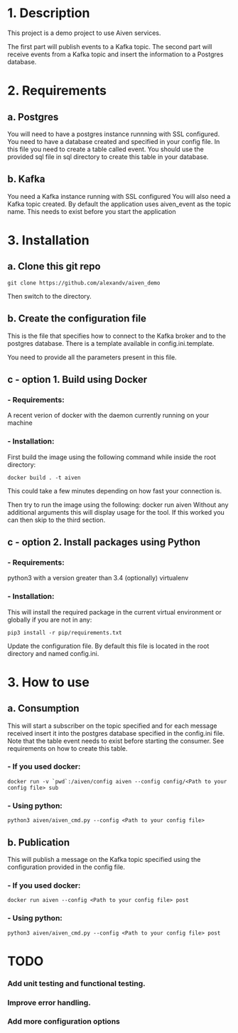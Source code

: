 # 1. Description

This project is a demo project to use Aiven services.

The first part will publish events to a Kafka topic.
The second part will receive events from a Kafka topic and insert the information to a Postgres database.

# 2. Requirements

## a. Postgres

You will need to have a postgres instance runnning with SSL configured.
You need to have a database created and specified in your config file. In this file you need to create a table called
event. You should use the provided sql file in sql directory to create this table in your database.

## b. Kafka

You need a Kafka instance running with SSL configured
You will also need a Kafka topic created. By default the application uses aiven_event as the topic name. This needs to
exist before you start the application

# 3. Installation

## a. Clone this git repo

```shell
git clone https://github.com/alexandv/aiven_demo
```

Then switch to the directory.

## b. Create the configuration file

This is the file that specifies how to connect to the Kafka broker and to the postgres database.
There is a template available in config.ini.template.

You need to provide all the parameters present in this file.

## c - option 1. Build using Docker

### - Requirements:
A recent verion of docker with the daemon currently running on your machine

### - Installation:
First build the image using the following command while inside the root directory:
```shell
docker build . -t aiven
```

This could take a few minutes depending on how fast your connection is.

Then try to run the image using the following:
docker run aiven
Without any additional arguments this will display usage for the tool.
If this worked you can then skip to the third section.

## c - option 2. Install packages using Python

### - Requirements:
python3 with a version greater than 3.4
(optionally) virtualenv

### - Installation:
This will install the required package in the current virtual environment or globally if you are not in any:
```shell
pip3 install -r pip/requirements.txt
```

Update the configuration file.
By default this file is located in the root directory and named config.ini.

# 3. How to use

## a. Consumption

This will start a subscriber on the topic specified and for each message received insert it into the postgres database
specified in the config.ini file.
Note that the table event needs to exist before starting the consumer. See requirements on how to create this table.

### - If you used docker:
```shell
docker run -v `pwd`:/aiven/config aiven --config config/<Path to your config file> sub
```

### - Using python:
```shell
python3 aiven/aiven_cmd.py --config <Path to your config file>
```

## b. Publication

This will publish a message on the Kafka topic specified using the configuration provided in the config file.

### - If you used docker:
```shell
docker run aiven --config <Path to your config file> post
```

### - Using python:
```shell
python3 aiven/aiven_cmd.py --config <Path to your config file> post
```

# TODO

### Add unit testing and functional testing.

### Improve error handling.

### Add more configuration options
